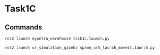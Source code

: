 # Task1C

## Commands

```bash
ros2 launch eyantra_warehouse task1c.launch.py

ros2 launch ur_simulation_gazebo spawn_ur5_launch_moveit.launch.py
```
